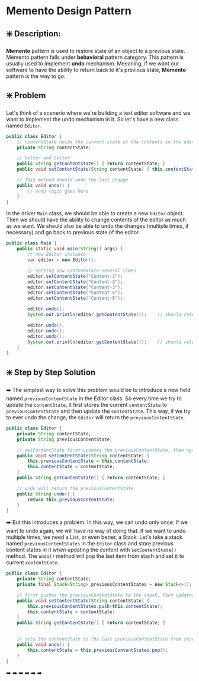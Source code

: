 # Memento Design Pattern

## ❇️ Description:
**Memento** pattern is used to restore state of an object to a previous state. Memento pattern falls under **behavioral** pattern category. This pattern is usually used to implement **undo** mechanism. Meeaning, if we want our software to have the ability to return back to it's previous state, **Memento** pattern is the way to go. 

## ❇️ Problem
Let's think of a scenerio where we're building a text editor software and we want to implement the undo mechanism in it. 
So let's have a new class named `Editor`. 
```java
public class Editor {
    // contentState holds the current state of the contents in the editor
    private String contentState;

    // Getter and Setter
    public String getContentState() { return contentState; }
    public void setContentState(String contentState) { this.contentState = contentState; }

    // This method should undo the last change
    public void undo() {
        // undo logic goes here
    }
}
```

In the driver `Main` class, we should be able to create a new `Editor` object. Then we should have the ability to change contents of the editor as much as we want. We should also be able to undo the changes (multiple times, if necessary) and go back to previous state of the editor.
```java
public class Main {
    public static void main(String[] args) {
        // new Editor instance
        var editor = new Editor();

        // setting new contentState several times
        editor.setContentState("Content-1");
        editor.setContentState("Content-2");
        editor.setContentState("Content-3");
        editor.setContentState("Content-4");
        editor.setContentState("Content-5");

        editor.undo();
        System.out.println(editor.getContentState());    // should return "Content-4"

        editor.undo();
        editor.undo();
        editor.undo();
        System.out.println(editor.getContentState());    // should return "Content-1"
    }
}
```
## ❇️ Step by Step Solution

➡️ The simplest way to solve this problem would be to introduce a new field named `previousContentState` in the Editor class. So every time we try to update the `contentState`, it first stores the current `contentState` to `previousContentState` and then update the `contentState`. This way, if we try to ever undo the change, the `Editor` will return the `previousContentState`.
```java
public class Editor {
    private String contentState;
    private String previousContentState;

    // setContentState first updates the previousContentState, then updates the contentState
    public void setContentState(String contentState) {
        this.previousContentState = this.contentState;
        this.contentState = contentState; 
    }
    public String getContentState() { return contentState; }

    // undo will return the previousContentState
    public String undo() {
        return this.previousContentState;
    }
}
```
➡️ But this introduces a problem. In this way, we can undo only once. If we want to undo again, we will have no way of doing that. If we want to undo multiple times, we need a List, or even better, a Stack. Let's take a stack named `previousContentStates` in the `Editor` class and store previous content states in it when updating the content with `setContentState()` method. The `undo()` method will pop the last item from stach and set it to current `contentState`.
```java
public class Editor {
    private String contentState;
    private final Stack<String> previousContentStates = new Stack<>();

    // first pushes the previousContentState to the stack, then updates the contentState
    public void setContentState(String contentState) {
        this.previousContentStates.push(this.contentState);
        this.contentState = contentState;
    }
    public String getContentState() { return contentState; }

    
    // sets the contentState to the last previousContentState from stack
    public void undo() {
        this.contentState = this.previousContentStates.pop();
    }
}
```
➡️ 
➡️ 
➡️ 
➡️ 
➡️ 
➡️ 



